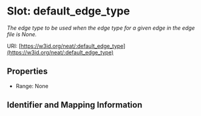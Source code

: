# Slot: default_edge_type
_The edge type to be used when the edge type for a given edge in the edge file is None._


URI: [https://w3id.org/neat/:default_edge_type](https://w3id.org/neat/:default_edge_type)



<!-- no inheritance hierarchy -->


## Properties

 * Range: None



## Identifier and Mapping Information





